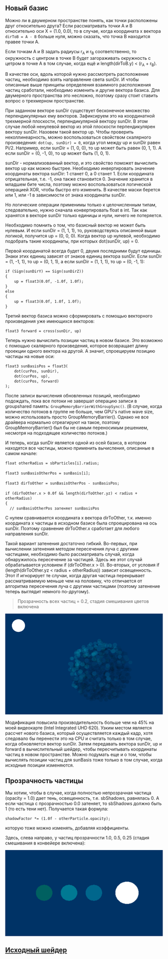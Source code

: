 ## Новый базис

Можно ли в двумерном пространстве понять, как точки расположены друг относительно друга? Если рассматривать точки A и B относительно оси X = (1.0, 0.0), то в случае, когда координата x вектора `dirToB = A - B` больше нуля, можно сказать, что точка B находится правее точки A.

Если точкам A и B задать радиусы r<sub>A</sub> и r<sub>B</sub> соответственно, то окружность с центром в точке B будет загораживать окружность с цетром в точке A в том случае, когда ещё и length(dirToB.y) < (r<sub>A</sub> + r<sub>B</sub>).

В качестве оси, вдоль которой нужно рассмотреть расположение частиц, необходимо взять направление света sunDir. И чтобы описанные выше принципы определения взаимного расположения частиц сработали, необходимо изменить и другие вектора базиса. Для двумерного пространства это несложно, поэтому сразу стоит ставить вопрос о трехмерном пространстве.

При заданном векторе sunDir существует бесконечное множество перпендикулярных ему векторов. Зафиксируем это на координатной трехмерной плоскости, перпендикулярной вектору sunDir. В этом случае любой ненулевой вектор из этой плоскости перпендикулярен вектору sunDir.
Назовем такой вектор up. Чтобы проверить неколлинеарность, можно воспользоваться свойством скалярного произведения: `dot(up, sunDir) = 0`, когда угол между up и sunDir равен Pi/2. Например, если sunDir = (1, 0, 0), то up может быть равен (0, 1, 1). А если sunDir = (0, -1, 0), то up может быть (1, 0, 1). 

sunDir - нормализованный вектор, и это свойство поможет вычислить вектор up как можно быстрее. Необходимо инвертировать значение координаты вектора sunDir: 1 станет 0, а 0 станет 1. Если координата отрицательная, т.е. -1, она также становится 0. Значение хранится в младшем бите числа, поэтому можно воспользоваться логической операцией XOR, чтобы быстро его изменить. В качестве маски берется или 1, или -1 в зависимости от знака координаты sunDir.

Но логические операции применимы только к целочисленным типам, следовательно, нужно сначала конвертировать float в int. Так как хранятся в векторе sunDir только единицы и нули, ничего не потеряется. 

Необходимо помнить о том, что базисный вектор не может быть нулевым. И если sunDir = (1, 1, 1), то, руководствуясь описанной выше логикой, получится up = (0, 0, 0). Когда вектор up нулевой, необходимо подобрать такие координаты, при которых dot(sunDir, up) = 0.

Первой координатой всегда будет 0, двумя последними будут единицы. Знаки этих единиц зависят от знаков единиц вектора sunDir. Если sunDir = (1, -1, 1), то up = (0, 1, 1), а если sunDir = (1, 1, 1), то up = (0, -1, 1):
```
if (Sign(sunDirY) == Sign(sunDirZ))
{
    up = float3(0.0f, -1.0f, 1.0f);
}
else
{
    up = float3(0.0f, 1.0f, 1.0f);
}
```

Третий вектор базиса можно сформировать с помощью векторного произведения уже имеющихся векторов:
```
float3 forward = cross(sunDir, up) 
```

Теперь нужно вычислить позиции частиц в новом базисе. Это возможно с помощью скалярного произведения, которое возвращает длину проекции одного вектора на другой. А значит, спроецируем позицию частицы на новые оси:
```
float3 sunBasisPos = float3(
    dot(curPos, sunDir),
    dot(curPos, up),
    dot(curPos, forward)
);
```

После записи вычисления обновленных позиций, необходимо подождать, пока все потоки не завершат операцию записи в groupshared память: `GroupMemoryBarrierWithGroupSync()`. (В случае, когда количество потоков в группе не больше, чем GPU's native wave size, можно использовать просто GroupMemoryBarrier(). Однако не все драйвера нормально отреагируют на такое, поэтому GroupMemoryBarrier() был бы не самым переносимым решением, несмотря на подходящее количество потоков.) 

И теперь, когда sunDir является одной из осей базиса, в котором находятся все частицы, можно применить вычисления, описанные в самом начале:
```
float otherRadius = sbParticles[i].radius;

float3 sunBasisOtherPos = sunBasis[i];

float3 dirToOther = sunBasisOtherPos - sunBasisPos;

if (dirToOther.x > 0.0f && length(dirToOther.yz) < radius + otherRadius)
{
  // sunBasisOtherPos затеняет sunBasisPos
```

С нулем сравнивается координата x вектора dirToOther, т.к. именно координата x частицы в исходном базисе была спроецирована на ось sunDir. Поэтому сравнение dirToOther.x сработает для любого направления sunDir. 

Такой вариант затенения достаточно гибкий. Во-первых, при вычислении затенения методом пересечения луча с другими частицами, необходимо было рассматривать случай, когда обнаружилось пересечение за частицей. Здесь же этот случай обрабатывается условием if (dirToOther.x > 0). Во-вторых, от условия if (length(dirToOther.yz < radius + otherRadius)) зависит освещенность. Этот if игнорирует те случаи, когда другая частица перекрывает рассматриваемую меньше чем на половину, что отличается от алгоритма пересечения луча с другими частицами (поэтому затенение теперь выглядит немного по-другому).     

> Прозрачность всех частиц = 0.2, стадия смешивания цветов включена 

![](img/sunbasis-demo.png)

Модификация повысила производительность больше чем на 45% на моей видеокарте (Intel Integrated UHD 620). Узким местом является рассчет нового базиса, который осуществляется каждый кадр, хотя следовало бы перенести это на CPU и считать только в том случае, когда обновляется вектор sunDir. Затем передавать вектора sunDir, up и forward в вычислительный шейдер, чтобы пересчитывать координаты частиц в новом пространстве. Можно подумать еще и о том, чтобы вычислять позиции частиц для sunBasis тоже только в том случае, когда исходные позиции изменяются. 

## Прозрачность частицы

Мы хотим, чтобы в случае, когда полностью непрозрачная частица (opacity = 1.0) дает тень, освещенность, т.е. sbShadows, равнялась 0. А если частица с прозрачностью 0.0 затеняет, то sbShadows должно быть 1 (то есть тени нет). Получается такая формула:
```
shadowFactor *= (1.0f - otherParticle.opacity);
```
которую тоже можно изменять, добавляя коэффициенты. 

Здесь, слева направо, у частиц прозрачности 1.0, 0.5, 0.25 (стадия смешивания в конвейере включена):

![](img/three-particles-opacity.png)

## [Исходный шейдер](https://github.com/naiderrp/DirectX12-Self-shadowed-Particle-System/blob/main/src/direct-test/ComputeShader_SunBasis.hlsl)
